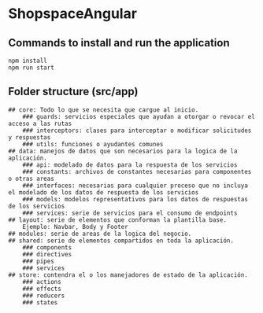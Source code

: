 # ShopspaceAngular

## Commands to install and run the application

```
npm install
npm run start
```

## Folder structure (src/app)

    ## core: Todo lo que se necesita que cargue al inicio.
        ### guards: servicios especiales que ayudan a otorgar o revocar el acceso a las rutas
        ### interceptors: clases para interceptar o modificar solicitudes y respuestas
        ### utils: funciones o ayudantes comunes
    ## data: manejos de datos que son necesarios para la logica de la aplicación.
        ### api: modelado de datos para la respuesta de los servicios
        ### constants: archivos de constantes necesarias para componentes o otras areas
        ### interfaces: necesarias para cualquier proceso que no incluya el modelado de los datos de respuesta de los servicios
        ### models: modelos representativos para los datos de respuestas de los servicios
        ### services: serie de servicios para el consumo de endpoints
    ## layout: serie de elementos que conforman la plantilla base.
        Ejemplo: Navbar, Body y Footer
    ## modules: serie de areas de la logica del negocio.
    ## shared: serie de elementos compartidos en toda la aplicación.
        ### components
        ### directives
        ### pipes
        ### services
    ## store: contendra el o los manejadores de estado de la aplicación.
        ### actions
        ### effects
        ### reducers
        ### states
